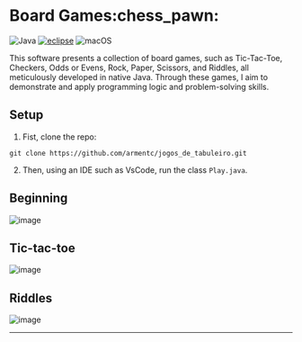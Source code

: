 <h1 align="left">Board Games:chess_pawn:</h1>

![Java](https://img.shields.io/badge/java-%23ED8B00.svg?style=plastic&logo=openjdk&logoColor=white)
<a href='https://eclipseide.org/' target="_blank"><img alt='eclipse' src='https://img.shields.io/badge/Eclipse-100000?style=plastic&logo=eclipse&logoColor=FFFFFF&labelColor=292054&color=292054'/></a>
![macOS](https://img.shields.io/badge/mac%20os-000000?style=plastic&logo=macos&logoColor=F0F0F0)

This software presents a collection of board games, such as Tic-Tac-Toe, Checkers, Odds or Evens, Rock, Paper, Scissors, and Riddles, all meticulously developed in native Java. Through these games, I aim to demonstrate and apply programming logic and problem-solving skills.

## Setup
1. Fist, clone the repo:
```
git clone https://github.com/armentc/jogos_de_tabuleiro.git
``` 
2. Then, using an IDE such as VsCode, run the class ```Play.java```. 

## Beginning
![image](https://github.com/armentc/jogos_de_tabuleiro/assets/69776190/6f2b1776-5308-4f9b-a2d2-190e7082b2f9)

## Tic-tac-toe
![image](https://github.com/armentc/jogos_de_tabuleiro/assets/69776190/2bd416da-e1c5-45e2-85ff-5b53eb9ebe86)

## Riddles
![image](https://github.com/armentc/jogos_de_tabuleiro/assets/69776190/92cd5691-058f-472a-8dfa-e1d00e084849)


----------------------
